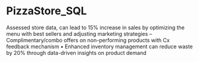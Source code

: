 # PizzaStore_SQL
Assessed store data, can lead to 15% increase in sales by optimizing the menu with best sellers and adjusting marketing strategies  – Complimentary/combo offers on non-performing products with Cx feedback mechanism • Enhanced inventory management can reduce waste by 20% through data-driven insights on product demand
